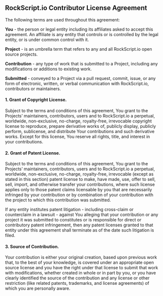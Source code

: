 ## RockScript.io Contributor License Agreement

The following terms are used throughout this agreement:

**You** - the person or legal entity including its affiliates asked to accept this agreement. An affiliate is any entity that controls or is controlled by the legal entity, or is under common control with it.

**Project** - is an umbrella term that refers to any and all RockScript.io open source projects.

**Contribution** - any type of work that is submitted to a Project, including any modifications or additions to existing work.

**Submitted** - conveyed to a Project via a pull request, commit, issue, or any form of electronic, written, or verbal communication with RockScript.io, contributors or maintainers.

#### 1. Grant of Copyright License.

Subject to the terms and conditions of this agreement, You grant to the Projects’ maintainers, contributors, users and to RockScript.io a perpetual, worldwide, non-exclusive, no-charge, royalty-free, irrevocable copyright license to reproduce, prepare derivative works of, publicly display, publicly perform, sublicense, and distribute Your contributions and such derivative works. Except for this license, You reserve all rights, title, and interest in your contributions.

#### 2. Grant of Patent License.

Subject to the terms and conditions of this agreement, You grant to the Projects’ maintainers, contributors, users and to RockScript.io a perpetual, worldwide, non-exclusive, no-charge, royalty-free, irrevocable (except as stated in this section) patent license to make, have made, use, offer to sell, sell, import, and otherwise transfer your contributions, where such license applies only to those patent claims licensable by you that are necessarily infringed by your contribution or by combination of your contribution with the project to which this contribution was submitted.

If any entity institutes patent litigation - including cross-claim or counterclaim in a lawsuit - against You alleging that your contribution or any project it was submitted to constitutes or is responsible for direct or contributory patent infringement, then any patent licenses granted to that entity under this agreement shall terminate as of the date such litigation is filed.

#### 3. Source of Contribution.

Your contribution is either your original creation, based upon previous work that, to the best of your knowledge, is covered under an appropriate open source license and you have the right under that license to submit that work with modifications, whether created in whole or in part by you, or you have clearly identified the source of the contribution and any license or other restriction (like related patents, trademarks, and license agreements) of which you are personally aware.